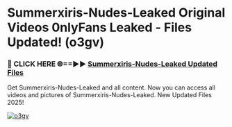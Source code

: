 # Summerxiris-Nudes-Leaked Original Videos 0nlyFans Leaked - Files Updated! (o3gv)

<h3>🔴 CLICK HERE 🌐==►► <a href="https://tinyurl.com/yrmya6cz" rel="nofollow">Summerxiris-Nudes-Leaked Updated Files</a></h3>

Get Summerxiris-Nudes-Leaked and all content. Now you can access all videos and pictures of Summerxiris-Nudes-Leaked. New Updated Files 2025!

[![o3gv](https://i.imgur.com/FMdXYCs.gif)](https://tinyurl.com/yrmya6cz)

